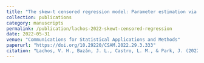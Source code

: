 ```yaml
---
title: "The skew-t censored regression model: Parameter estimation via an EM-type algorithm"
collection: publications
category: manuscripts
permalink: /publication/lachos-2022-skewt-censored-regression
date: 2022-05-31
venue: "Communications for Statistical Applications and Methods"
paperurl: "https://doi.org/10.29220/CSAM.2022.29.3.333"
citation: "Lachos, V. H., Bazán, J. L., Castro, L. M., & Park, J. (2022). The skew-t censored regression model: Parameter estimation via an EM-type algorithm. *Communications for Statistical Applications and Methods*, 29(3), 333-351."
---
```

